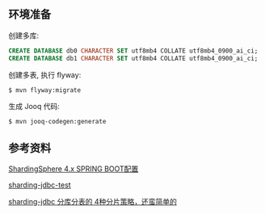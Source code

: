 ## 环境准备

创建多库:

```sql
CREATE DATABASE db0 CHARACTER SET utf8mb4 COLLATE utf8mb4_0900_ai_ci;
CREATE DATABASE db1 CHARACTER SET utf8mb4 COLLATE utf8mb4_0900_ai_ci;
```

创建多表, 执行 flyway:

```shell
$ mvn flyway:migrate
```

生成 Jooq 代码:

```shell
$ mvn jooq-codegen:generate
```

## 参考资料

[ShardingSphere 4.x SPRING BOOT配置](https://shardingsphere.apache.org/document/legacy/4.x/document/cn/manual/sharding-jdbc/configuration/config-spring-boot/)

[sharding-jdbc-test](https://github.com/qimok/sharding-jdbc-test)

[sharding-jdbc 分库分表的 4种分片策略，还蛮简单的](https://segmentfault.com/a/1190000037706070)
